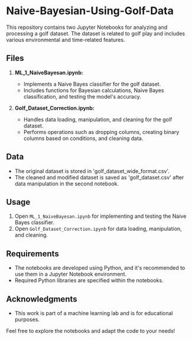 # Naive-Bayesian-Using-Golf-Data

This repository contains two Jupyter Notebooks for analyzing and processing a golf dataset. The dataset is related to golf play and includes various environmental and time-related features.

## Files

1. **ML_1_NaiveBayesan.ipynb:**
   - Implements a Naive Bayes classifier for the golf dataset.
   - Includes functions for Bayesian calculations, Naive Bayes classification, and testing the model's accuracy.

2. **Golf_Dataset_Correction.ipynb:**
   - Handles data loading, manipulation, and cleaning for the golf dataset.
   - Performs operations such as dropping columns, creating binary columns based on conditions, and cleaning data.

## Data

- The original dataset is stored in 'golf_dataset_wide_format.csv'.
- The cleaned and modified dataset is saved as 'golf_dataset.csv' after data manipulation in the second notebook.

## Usage

1. Open `ML_1_NaiveBayesan.ipynb` for implementing and testing the Naive Bayes classifier.
2. Open `Golf_Dataset_Correction.ipynb` for data loading, manipulation, and cleaning.

## Requirements

- The notebooks are developed using Python, and it's recommended to use them in a Jupyter Notebook environment.
- Required Python libraries are specified within the notebooks.

## Acknowledgments

- This work is part of a machine learning lab and is for educational purposes.

Feel free to explore the notebooks and adapt the code to your needs!

